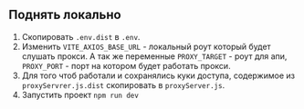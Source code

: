 ## Поднять локально

1. Скопировать `.env.dist` в `.env`.
2. Изменить `VITE_AXIOS_BASE_URL` - локальный роут который будет слушать прокси. А так же переменные `PROXY_TARGET` - роут для апи, `PROXY_PORT` - порт на котором будет работать прокси.
3. Для того чтоб работали и сохранялись куки доступа, содержимое из `proxyServrer.js.dist` 
скопировать в `proxyServer.js`.
4. Запустить проект `npm run dev`
